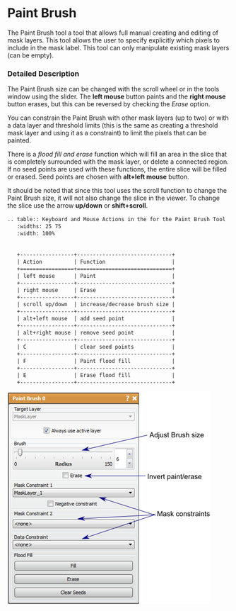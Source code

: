 # Paint Brush

The Paint Brush tool a tool that allows full manual creating and editing of mask layers. This tool allows the user to specify explicitly which pixels to include in the mask label. This tool can only manipulate existing mask layers (can be empty).

### Detailed Description

The Paint Brush size can be changed with the scroll wheel or in the tools window using the slider. The **left mouse** button paints and the **right mouse** button erases, but this can be reversed by checking the *Erase* option.

You can constrain the Paint Brush with other mask layers (up to two) or with a data layer and threshold limits (this is the same as creating a threshold mask layer and using it as a constraint) to limit the pixels that can be painted.

There is a *flood fill and erase* function which will fill an area in the slice that is completely surrounded with the mask layer, or delete a connected region. If no seed points are used with these functions, the entire slice will be filled or erased. Seed points are chosen with **alt+left mouse** button.

It should be noted that since this tool uses the scroll function to change the Paint Brush size, it will not also change the slice in the viewer. To change the slice use the arrow **up/down** or **shift+scroll**.

```eval_rst
.. table:: Keyboard and Mouse Actions in the for the Paint Brush Tool
   :widths: 25 75
   :width: 100%
   

   +-----------------+------------------------------+
   | Action          | Function                     |
   +=================+==============================+
   | left mouse      | Paint                        |
   +-----------------+------------------------------+
   | right mouse     | Erase                        |
   +-----------------+------------------------------+
   | scroll up/down  | increase/decrease brush size |
   +-----------------+------------------------------+
   | alt+left mouse  | add seed point               |
   +-----------------+------------------------------+
   | alt+right mouse | remove seed point            |
   +-----------------+------------------------------+
   | C               | clear seed points            |
   +-----------------+------------------------------+
   | F               | Paint flood fill             |
   +-----------------+------------------------------+
   | E               | Erase flood fill             |
   +-----------------+------------------------------+
```

![alt text](../images/PaintBrushGUI.png)
